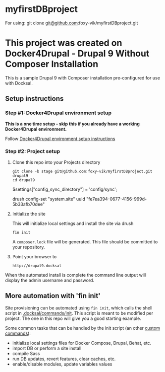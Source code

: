 # myfirstDBproject

For using: git clone git@github.com:foxy-vik/myfirstDBproject.git




# This project was created on Docker4Drupal  - Drupal 9 Without Composer Installation

This is a sample Drupal 9 with Composer installation pre-configured for use with Docksal.

## Setup instructions

### Step #1: Docker4Drupal environment setup


**This is a one time setup - skip this if you already have a working Docker4Drupal environment.**

Follow [Docker4Drupal environment setup instructions](https://wodby.com/docs/1.0/stacks/drupal/local/)

### Step #2: Project setup

1. Clone this repo into your Projects directory

    ```
    git clone -b stage git@github.com:foxy-vik/myfirstDBproject.git drupal9
    cd drupal9

    ```
    $settings["config_sync_directory"] = 'config/sync';

    drush config-set "system.site" uuid "fe7ea394-0677-4156-969d-5b33afb70dee"
    
    
    
    
    
    
    
    

2. Initialize the site

    This will initialize local settings and install the site via drush

    ```
    fin init
    ```
   A `composer.lock` file will be generated. This file should be committed to your repository.

3. Point your browser to

    ```
    http://drupal9.docksal
    ```

When the automated install is complete the command line output will display the admin username and password.


## More automation with 'fin init'

Site provisioning can be automated using `fin init`, which calls the shell script in [.docksal/commands/init](.docksal/commands/init).
This script is meant to be modified per project. The one in this repo will give you a good starting example.

Some common tasks that can be handled by the init script (an other [custom commands](https://docs.docksal.io/fin/custom-commands/)):

- initialize local settings files for Docker Compose, Drupal, Behat, etc.
- import DB or perform a site install
- compile Sass
- run DB updates, revert features, clear caches, etc.
- enable/disable modules, update variables values

